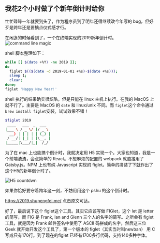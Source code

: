 我花2个小时做了个新年倒计时给你
---

忙忙碌碌一年就要到头了，作为程序员到了明年还得继续改今年写的 bug。但好歹是跨年还是要搞点仪式感才行。

在闲逛的时候看到了，一个在终端实现的2019新年倒计时。
![command line magic](http://cdn2.51ulong.com/18-12-29/67719352.jpg)

shell 脚本整理如下：
```bash
while [[ $(date +%Y) -ne 2019 ]];
do 
  figlet $(($(date -d 2019-01-01 +%s)-$(date +%s)));
  sleep 1;
  clear;
done;
figlet 'Happy New Year!'
```
shell 执行的结果确实很炫酷，但是只能在 linux 主机上执行。在我的 MacOS 上就不行了。主要是 MacOS 的 `date`  和 linux/unix 不同。而 `figlet`这个命令通过`brew install figlet`安装，试试效果不错！

```bash
$figlet 2019
 ____   ___  _  ___
|___ \ / _ \/ |/ _ \
  __) | | | | | (_) |
 / __/| |_| | |\__, |
|_____|\___/|_|  /_/

```
为了在 mac 上也能搞个倒计时，我就决定用 H5 实现一个。大家也知道，我是一个前端渣渣，会点简单的 React。不想麻烦的配置的 webpack 就直接用了 Gatsby.js。NPM 上也有纯 Javascript 实现的 figlet。简单的拼装了下就作出了这个H5的新年倒计时了。

![H5 countdwn](http://cdn2.51ulong.com/18-12-29/30949467.jpg)

如果你恰好要守着跨年这一刻，不妨用用这个 pshu 的这个倒计时。

https://2019.shupengfei.me/  点击原文可达。



好了，最后说下这个 figlet这个工具。其实它应该写做 FIGlet，这个 let 是 letter 的简写，而 FIG 是 Frank, Ian and Glenn 三个人的名字的简写。之所会有 figlet 工具，就是因为 Frank 邮件签名中使用了 ASCII 码拼成的名字，然后这三位 Geek 就开始开发这个工具了，第一个版本的 figlet（其实当时叫newban） 用 C 写成只有170行。到了现在的figlet 已经有1700多行代码，支持140多种字体。

<!--stackedit_data:
eyJoaXN0b3J5IjpbMTQ1Njk1MTUxNSwtNzIwMTgyNDIyLC05MD
ExODg1NDgsNjA3MDk0NjMsMTMwNzM0OTIyMSw4ODI3NTk5NTYs
ODc2MzI3MDUwLDE3NTMzMzM3NTAsMTQ0MzkwNDI0OF19
-->